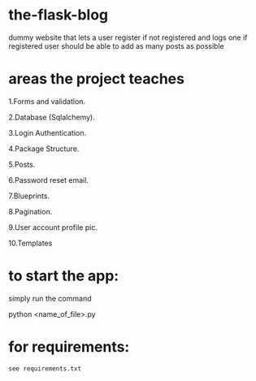# the-flask-blog
dummy website that lets a user register if not registered and logs one if registered
user should be able to add as many posts as possible

# areas the project teaches

  1.Forms and validation.
  
  2.Database (Sqlalchemy).
  
  3.Login Authentication.
  
  4.Package Structure.
  
  5.Posts.
  
  6.Password reset email.
  
  7.Blueprints.
  
  8.Pagination.
  
  9.User account profile pic.
  
  10.Templates
 
# to start the app:
  simply run the command 
  
  python <name_of_file>.py
  
  # for requirements:
    see requirements.txt
